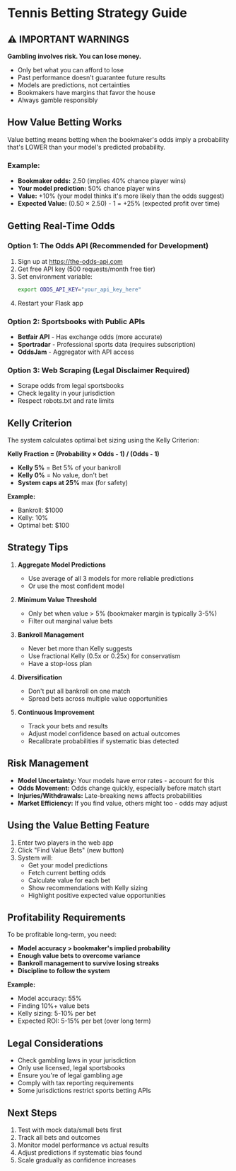 # Tennis Betting Strategy Guide

## ⚠️ IMPORTANT WARNINGS

**Gambling involves risk. You can lose money.**
- Only bet what you can afford to lose
- Past performance doesn't guarantee future results
- Models are predictions, not certainties
- Bookmakers have margins that favor the house
- Always gamble responsibly

## How Value Betting Works

Value betting means betting when the bookmaker's odds imply a probability that's LOWER than your model's predicted probability.

### Example:
- **Bookmaker odds:** 2.50 (implies 40% chance player wins)
- **Your model prediction:** 50% chance player wins
- **Value:** +10% (your model thinks it's more likely than the odds suggest)
- **Expected Value:** (0.50 × 2.50) - 1 = +25% (expected profit over time)

## Getting Real-Time Odds

### Option 1: The Odds API (Recommended for Development)
1. Sign up at https://the-odds-api.com
2. Get free API key (500 requests/month free tier)
3. Set environment variable:
   ```bash
   export ODDS_API_KEY="your_api_key_here"
   ```
4. Restart your Flask app

### Option 2: Sportsbooks with Public APIs
- **Betfair API** - Has exchange odds (more accurate)
- **Sportradar** - Professional sports data (requires subscription)
- **OddsJam** - Aggregator with API access

### Option 3: Web Scraping (Legal Disclaimer Required)
- Scrape odds from legal sportsbooks
- Check legality in your jurisdiction
- Respect robots.txt and rate limits

## Kelly Criterion

The system calculates optimal bet sizing using the Kelly Criterion:

**Kelly Fraction = (Probability × Odds - 1) / (Odds - 1)**

- **Kelly 5%** = Bet 5% of your bankroll
- **Kelly 0%** = No value, don't bet
- **System caps at 25%** max (for safety)

**Example:**
- Bankroll: $1000
- Kelly: 10%
- Optimal bet: $100

## Strategy Tips

1. **Aggregate Model Predictions**
   - Use average of all 3 models for more reliable predictions
   - Or use the most confident model

2. **Minimum Value Threshold**
   - Only bet when value > 5% (bookmaker margin is typically 3-5%)
   - Filter out marginal value bets

3. **Bankroll Management**
   - Never bet more than Kelly suggests
   - Use fractional Kelly (0.5x or 0.25x) for conservatism
   - Have a stop-loss plan

4. **Diversification**
   - Don't put all bankroll on one match
   - Spread bets across multiple value opportunities

5. **Continuous Improvement**
   - Track your bets and results
   - Adjust model confidence based on actual outcomes
   - Recalibrate probabilities if systematic bias detected

## Risk Management

- **Model Uncertainty:** Your models have error rates - account for this
- **Odds Movement:** Odds change quickly, especially before match start
- **Injuries/Withdrawals:** Late-breaking news affects probabilities
- **Market Efficiency:** If you find value, others might too - odds may adjust

## Using the Value Betting Feature

1. Enter two players in the web app
2. Click "Find Value Bets" (new button)
3. System will:
   - Get your model predictions
   - Fetch current betting odds
   - Calculate value for each bet
   - Show recommendations with Kelly sizing
   - Highlight positive expected value opportunities

## Profitability Requirements

To be profitable long-term, you need:
- **Model accuracy > bookmaker's implied probability**
- **Enough value bets to overcome variance**
- **Bankroll management to survive losing streaks**
- **Discipline to follow the system**

**Example:**
- Model accuracy: 55%
- Finding 10%+ value bets
- Kelly sizing: 5-10% per bet
- Expected ROI: 5-15% per bet (over long term)

## Legal Considerations

- Check gambling laws in your jurisdiction
- Only use licensed, legal sportsbooks
- Ensure you're of legal gambling age
- Comply with tax reporting requirements
- Some jurisdictions restrict sports betting APIs

## Next Steps

1. Test with mock data/small bets first
2. Track all bets and outcomes
3. Monitor model performance vs actual results
4. Adjust predictions if systematic bias found
5. Scale gradually as confidence increases

